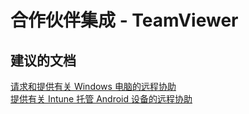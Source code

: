 <properties
    pageTitle="Partner Integrations - TeamViewer"
    description="合作伙伴集成 - TeamViewer"
    service="microsoft.intune"
    resource="intune"
    authors="mackie1604"
    displayOrder=""
    selfHelpType="generic"
    supportTopicIds="32568889"
    resourceTags=""
    productPesIds="15584"
    cloudEnvironments="public"
/>


# <a name="partner-integrations---teamviewer"></a>合作伙伴集成 - TeamViewer

## <a name="recommended-documents"></a>**建议的文档**

[请求和提供有关 Windows 电脑的远程协助](https://docs.microsoft.com/intune/skycure-mobile-threat-defense-connector)<br>
[提供有关 Intune 托管 Android 设备的远程协助](https://docs.microsoft.com/intune-classic/deploy-use/request-and-provide-remote-assistance-for-windows-pcs-in-microsoft-intune)<br>





